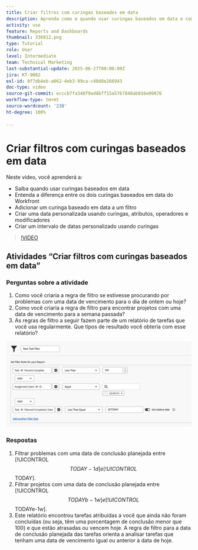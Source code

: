```yaml
---
title: Criar filtros com curingas baseados em data
description: Aprenda como e quando usar curingas baseados em data e como criar um filtro com base na data atual.
activity: use
feature: Reports and Dashboards
thumbnail: 336812.png
type: Tutorial
role: User
level: Intermediate
team: Technical Marketing
last-substantial-update: 2025-06-27T00:00:00Z
jira: KT-9082
exl-id: 0f7db4eb-a062-4eb3-99ca-c40d8e266943
doc-type: video
source-git-commit: ecccb7fa340f9ad8bff15a5767848ab016e00876
workflow-type: tm+mt
source-wordcount: '238'
ht-degree: 100%

---
```


# Criar filtros com curingas baseados em data

Neste vídeo, você aprenderá a:

* Saiba quando usar curingas baseados em data
* Entenda a diferença entre os dois curingas baseados em data do Workfront
* Adicionar um curinga baseado em data a um filtro
* Criar uma data personalizada usando curingas, atributos, operadores e modificadores
* Criar um intervalo de datas personalizado usando curingas

>[!VIDEO](https://video.tv.adobe.com/v/3413828/?quality=12&learn=on&captions=por_br)


## Atividades “Criar filtros com curingas baseados em data”


### Perguntas sobre a atividade

1. Como você criaria a regra de filtro se estivesse procurando por problemas com uma data de vencimento para o dia de ontem ou hoje?
1. Como você criaria a regra de filtro para encontrar projetos com uma data de vencimento para a semana passada?
1. As regras de filtro a seguir fazem parte de um relatório de tarefas que você usa regularmente. Que tipos de resultado você obteria com esse relatório?

![Uma imagem da tela de criação de filtros de tarefa com um curinga baseado em data](assets/date-wildcard-answer-1.png)

### Respostas

1. Filtrar problemas com uma data de conclusão planejada entre [!UICONTROL $$TODAY-1d] e [!UICONTROL $$TODAY].
1. Filtrar projetos com uma data de conclusão planejada entre [!UICONTROL $$TODAYb-1w] e [!UICONTROL $$TODAYe-1w].
1. Este relatório encontrou tarefas atribuídas a você que ainda não foram concluídas (ou seja, têm uma porcentagem de conclusão menor que 100) e que estão atrasadas ou vencem hoje. A regra de filtro para a data de conclusão planejada das tarefas orienta a analisar tarefas que tenham uma data de vencimento igual ou anterior à data de hoje.
